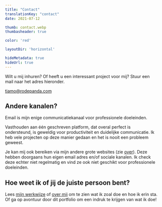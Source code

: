 ```yaml
---
title: "Contact"
translationKey: "contact"
date: 2021-07-12

thumb: contact.webp
thumbasheader: true

color: 'red'

layoutDir: 'horizontal'

hideMetadata: true
hideUrl: true
---
```


Wilt u mij inhuren? Of heeft u een interessant project voor mij? Stuur een mail naar het adres hieronder.

<div class="official-url contact-link">
	<a href="mailto:tiamo@rodepanda.com">tiamo@rodepanda.com</a>
</div>

## Andere kanalen?

Email is mijn enige communicatiekanaal voor professionele doeleinden.

Vasthouden aan één geschreven platform, dat overal perfect is ondersteund, is geweldig voor productiviteit en duidelijke communicatie. Ik heb vele projecten op deze manier gedaan en het is nooit een probleem geweest.

Je kan mij ook bereiken via mijn andere grote websites (zie [over](nl/info/over)). Deze hebben doorgaans hun eigen email adres en/of sociale kanalen. Ik check deze echter niet regelmatig en vind ze ook niet geschikt voor professionele doeleinden.

## Hoe weet ik of jij de juiste persoon bent?

Lees [mijn werkwijze](/nl/info/werkwijze) of [over mij](nl/info/over) om te zien wat ik zoal doe en hoe ik erin sta. Of ga op avontuur door dit portfolio om een indruk te krijgen van wat ik doe!